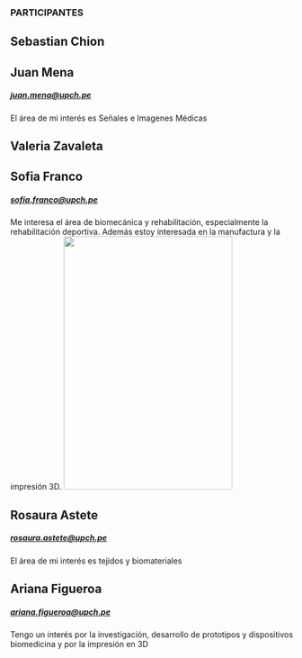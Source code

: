 ### PARTICIPANTES

## Sebastian Chion 

## Juan Mena 
##### juan.mena@upch.pe
El área de mi interés es Señales e Imagenes Médicas

## Valeria Zavaleta

## Sofia Franco
##### sofia.franco@upch.pe
Me interesa el área de biomecánica y rehabilitación, especialmente la rehabilitación deportiva. Además estoy interesada en la manufactura y la impresión 3D.
<img src="https://i.postimg.cc/XYts153H/SOFI3.jpg"  width="300" height="450">

## Rosaura Astete 
##### rosaura.astete@upch.pe
El área de mi interés es tejidos y biomateriales

## Ariana Figueroa
##### ariana.figueroa@upch.pe
Tengo un interés por la investigación, desarrollo de prototipos y dispositivos biomedicina y por la impresión en 3D
